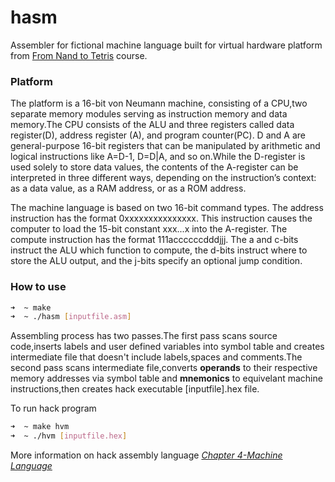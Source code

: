 # hasm
Assembler for fictional machine language built for virtual hardware platform from [From Nand to Tetris](https://www.coursera.org/learn/build-a-computer) course.
### Platform
The platform is a 16-bit von Neumann machine, consisting of a CPU,two separate memory modules serving as instruction memory and data memory.The CPU consists of the ALU and three registers called data register(D), address register (A), and program counter(PC). D and A are general-purpose 16-bit registers that can be manipulated by arithmetic and logical instructions like A=D-1, D=D|A, and so on.While the D-register is used solely to store data values, the contents of the A-register can be interpreted in three different ways, depending on the instruction’s context: as a data value, as a RAM address, or as a ROM address.

The machine language is based on two 16-bit command types. The address instruction has the format 0xxxxxxxxxxxxxxx.
This instruction causes the computer to load the 15-bit constant xxx...x into the A-register. The compute instruction has the format 111accccccdddjjj. The a and c-bits instruct the ALU which function to compute, the d-bits instruct where to store the ALU output, and the j-bits specify an optional jump condition.

### How to use
```bash
➜  ~ make
➜  ~ ./hasm [inputfile.asm]
```

Assembling process has two passes.The first pass scans source code,inserts labels and user defined variables into symbol table and creates intermediate file that doesn't include labels,spaces and comments.The second pass scans intermediate file,converts **operands** to their respective memory addresses via symbol table and **mnemonics** to equivelant machine instructions,then creates hack executable [inputfile].hex file.

To run hack program
```bash
➜  ~ make hvm
➜  ~ ./hvm [inputfile.hex]
```

More information on hack assembly language [*Chapter 4-Machine Language*](http://www.nand2tetris.org/chapters/chapter%2004.pdf)
